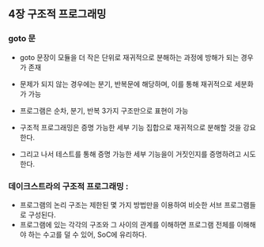 ## 4장 구조적 프로그래밍

### goto 문
- goto 문장이 모듈을 더 작은 단위로 재귀적으로 분해하는 과정에 방해가 되는 경우가 존재
- 문제가 되지 않는 경우에는 분기, 반복문에 해당하며, 이를 통해 재귀적으로 세분화가 가능
- 프로그램은 순차, 분기, 반복 3가지 구조만으로 표현이 가능

- 구조적 프로그래밍은 증명 가능한 세부 기능 집합으로 재귀적으로 분해할 것을 강요한다.
- 그리고 나서 테스트를 통해 증명 가능한 세부 기능을이 거짓인지를 증명하려고 시도한다.


### 데이크스트라의 구조적 프로그래밍 : 
- 프로그램의 논리 구조는 제한된 몇 가지 방법만을 이용하여 비슷한 서브 프로그램들로 구성된다. 
- 프로그램에 있는 각각의 구조와 그 사이의 관계를 이해하면 프로그램 전체를 이해해야 하는 수고를 덜 수 있어, SoC에 유리하다.